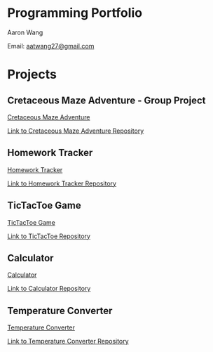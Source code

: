 # Programming Portfolio
Aaron Wang

Email: [aatwang27@gmail.com](mailto:aatwang27@gmail.com)

# Projects

## Cretaceous Maze Adventure - Group Project

[Cretaceous Maze Adventure](https://aawang27.github.io/ProgrammingPortfolio/CretaceousMazeAdventure)

[Link to Cretaceous Maze Adventure Repository](https://github.com/jonathanwidmer/programmingroupproject)

## Homework Tracker

[Homework Tracker](https://aawang27.github.io/ProgrammingPortfolio/HomeworkTracker)

[Link to Homework Tracker Repository](https://github.com/aaWang27/HomeworkTracker)

## TicTacToe Game

[TicTacToe Game](https://aawang27.github.io/ProgrammingPortfolio/TicTacToe)

[Link to TicTacToe Repository](https://github.com/aaWang27/TicTacToeGame)

## Calculator

[Calculator](https://aawang27.github.io/ProgrammingPortfolio/Calculator)

[Link to Calculator Repository](https://github.com/aaWang27/Calculator)

## Temperature Converter

[Temperature Converter](https://aawang27.github.io/ProgrammingPortfolio/TempConverter)

[Link to Temperature Converter Repository](https://github.com/aaWang27/TempConverter)
